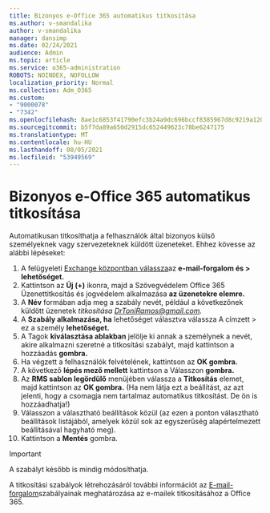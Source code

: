 ```yaml
---
title: Bizonyos e-Office 365 automatikus titkosítása
ms.author: v-smandalika
author: v-smandalika
manager: dansimp
ms.date: 02/24/2021
audience: Admin
ms.topic: article
ms.service: o365-administration
ROBOTS: NOINDEX, NOFOLLOW
localization_priority: Normal
ms.collection: Adm_O365
ms.custom:
- "9000078"
- "7342"
ms.openlocfilehash: 8ae1c6853f41790efc3b24a9dc696bccf8385967d8c9219a1200e287e6ce32a1
ms.sourcegitcommit: b5f7da89a650d2915dc652449623c78be6247175
ms.translationtype: MT
ms.contentlocale: hu-HU
ms.lasthandoff: 08/05/2021
ms.locfileid: "53949569"
---
```

# <a name="automatically-encrypt-certain-office-365-email-messages"></a>Bizonyos e-Office 365 automatikus titkosítása

Automatikusan titkosíthatja a felhasználók által bizonyos külső személyeknek vagy szervezeteknek küldött üzeneteket. Ehhez kövesse az alábbi lépéseket:

1. A felügyeleti [Exchange központban válassza](https://outlook.office365.com/ecp/)az **e-mail-forgalom és > lehetőséget.** 
2. Kattintson az **Új (+)** ikonra, majd a Szövegvédelem Office 365 Üzenettitkosítás és jogvédelem alkalmazása **az üzenetekre elemre.**
3. A **Név** formában adja meg a szabály nevét, például a következőnek küldött üzenetek *titkosítása DrToniRamos@gmail.com.*
4. A **Szabály alkalmazása, ha** lehetőséget választva válassza A címzett > ez a személy **lehetőséget.** 
5. A Tagok **kiválasztása ablakban** jelölje ki annak a személynek a nevét, akire alkalmazni szeretné a titkosítási szabályt, majd kattintson a hozzáadás **gombra.** 
6. Ha végzett a felhasználók felvételének, kattintson az **OK gombra.**
7. A következő **lépés mező mellett** kattintson a Válasszon **gombra.** 
8. Az **RMS sablon legördülő** menüjében válassza a **Titkosítás** elemet, majd kattintson az **OK gombra.** (Ha nem látja ezt a beállítást, az azt jelenti, hogy a csomagja nem tartalmaz automatikus titkosítást. De ön is hozzáadhatja!)
9. Válasszon a választható beállítások közül (az ezen a ponton választható beállítások listájából, amelyek közül sok az egyszerűség alapértelmezett beállításával hagyható meg).
10. Kattintson a **Mentés** gombra.

> [!IMPORTANT]
> A szabályt később is mindig módosíthatja.

A titkosítási szabályok létrehozásáról további információt az [E-mail-forgalom](https://docs.microsoft.com/microsoft-365/compliance/define-mail-flow-rules-to-encrypt-email)szabályainak meghatározása az e-mailek titkosításához a Office 365.

